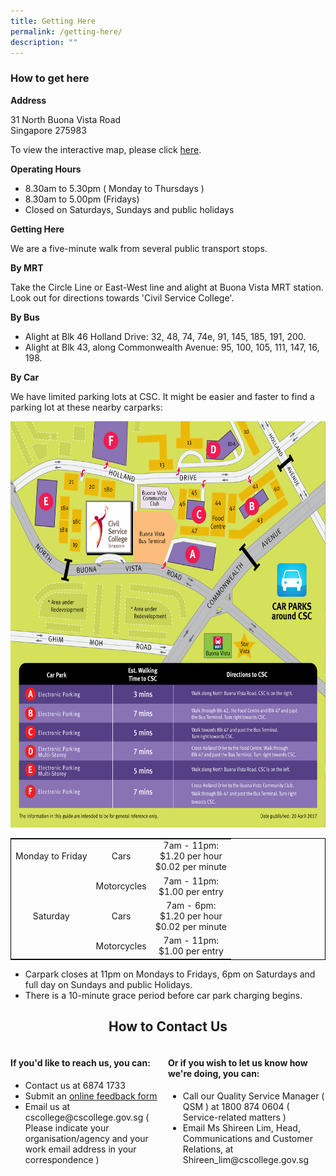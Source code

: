 ```yaml
---
title: Getting Here
permalink: /getting-here/
description: ""
---
```

<style>
table {
	border: black 1px solid;
  border-collapse: collapse;
	}
	
	.grid-container {
	 display: grid;
	 grid-template-columns: 1fr 1fr;
	
	
	
	}

	
</style>
<h3>How to get here</h3>
<p><b>Address</b></p>
31 North Buona Vista Road <br>
Singapore 275983
<p>To view the interactive map, please click <a href="https://www.onemap.gov.sg/main/v2/?lat=1.30980057093966&amp;lng=103.791873092511">here</a>.</p>

<b>Operating Hours</b>
<ul>
	<li>8.30am to 5.30pm ( Monday to Thursdays )</li>
	<li>8.30am to 5.00pm (Fridays)</li>
	<li>Closed on Saturdays, Sundays and public holidays</li>
	</ul>
<b>Getting Here</b>
<p>We are a five-minute walk from several public transport stops.</p>
<b>By MRT</b>
<p>Take the Circle Line or East-West line and alight at Buona Vista MRT station. Look out for directions towards 'Civil Service College'.</p>
<b>By Bus</b>
<ul>
	<li>Alight at Blk 46 Holland Drive: 32, 48, 74, 74e, 91, 145, 185, 191, 200.</li> 

<li>Alight at Blk 43, along Commonwealth Avenue: 95, 100, 105, 111, 147, 16, 198. </li>
</ul>
<b>By Car</b>	
<p>We have limited parking lots at CSC. It might be easier and faster to find a parking lot at these nearby carparks: </p>




<img style="width:1000px;height:650px;" src="/images/civilservicecollege_gettinghere.jpg">

<br>

<table>
<tbody>
	<tr align="center">
		<td>Monday to Friday</td>
		<td>Cars</td>
		<td>7am - 11pm: <br> $1.20 per hour <br>
		$0.02 per minute</td>
</tr>
<tr align="center">
	<td></td>
	<td>Motorcycles</td>
	<td>7am - 11pm: <br> $1.00 per entry</td>
</tr>
<tr align="center">
	<td>Saturday</td>
	<td>Cars</td>
	<td>7am - 6pm: <br> $1.20 per hour <br> $0.02 per minute</td>
</tr>
<tr align="center">
		<td></td>
	  <td>Motorcycles</td>
	  <td>7am - 11pm: <br> $1.00 per entry</td>
</tr>
						 
</tbody></table>
<ul>
	<li>Carpark closes at 11pm on Mondays to Fridays, 6pm on Saturdays and full day on Sundays and public Holidays.</li>
	<li>There is a 10-minute grace period before car park charging begins.</li>
</ul>

<h2 style="text-align:center">How to Contact Us</h2>
<div class="grid-container">
	<div class="grid-child">
<h4>If you'd like to reach us, you can:</h4>
<ul>
	<li>Contact us at 6874 1733</li>
	<li>Submit an <a href="">online feedback form</a></li>
	<li>Email us at cscollege@cscollege.gov.sg ( Please indicate your organisation/agency and your work email address in your correspondence )</li>
</ul>
		</div>
	<div class="grid-child">
		<h4>Or if you wish to let us know how we're doing, you can:</h4>
<ul>
			<li>Call our Quality Service Manager ( QSM ) at 1800 874 0604 ( Service-related matters )</li>
			<li>Email Ms Shireen Lim, Head, Communications and Customer Relations, at Shireen_lim@cscollege.gov.sg</li>
		
</ul>
		
	 
	
	
	
</div>
</div>